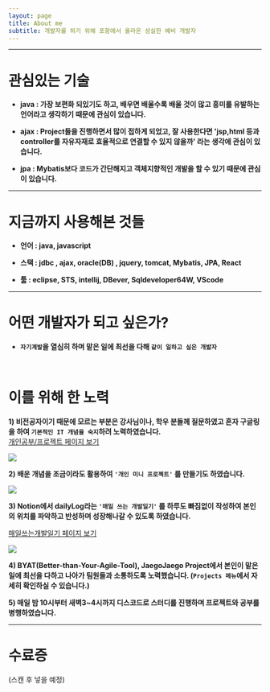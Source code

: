 ```yaml
---
layout: page
title: About me
subtitle: 개발자를 하기 위해 포항에서 올라온 성실한 예비 개발자
---
```

***  

# 관심있는 기술 

  - **java : 가장 보편화 되있기도 하고, 배우면 배울수록 배울 것이 많고 흥미를 유발하는 언어라고 생각하기 때문에 관심이 있습니다.**

  - **ajax : Project들을 진행하면서 많이 접하게 되었고, 잘 사용한다면 'jsp,html 등과 controller를 자유자재로 효율적으로 연결할 수 있지 않을까' 라는 생각에 관심이 있습니다.** 

  - **jpa : Mybatis보다 코드가 간단해지고 객체지향적인 개발을 할 수 있기 때문에 관심이 있습니다.**  
  
***    

    
# 지금까지 사용해본 것들

  - **언어 : java, javascript** 

  - **스택 : jdbc , ajax,  oracle(DB) , jquery, tomcat, Mybatis, JPA, React**

  - **툴 : eclipse, STS, intellij, DBever, Sqldeveloper64W, VScode**  
  
***  

# 어떤 개발자가 되고 싶은가?  

  - **`자기계발`을 열심히 하며 맡은 일에 최선을 다해 `같이 일하고 싶은 개발자`**
  
<br/>

# 이를 위해 한 노력

  **1) 비전공자이기 때문에 모르는 부분은 강사님이나, 학우 분들께 질문하였고 혼자 구글링을 하여 `기본적인 IT 개념을 숙지`하려 노력하였습니다.**  
  [개인공부/프로젝트 페이지 보기](https://sudden-milk-758.notion.site/Learn-e7ba365510c44a1f912fcd9ad2da7cd6)

   <img src="../img/notionStudy.png">  

  **2)  배운 개념을 조금이라도 활용하여 `'개인 미니 프로젝트'` 를 만들기도 하였습니다.**

   <img src="../img/newPersonalProjects1.png">

  **3)  Notion에서 dailyLog라는 `'매일 쓰는 개발일기'` 를 하루도 빠짐없이 작성하여 본인의 위치를 파악하고 반성하며 성장해나갈 수 있도록 하였습니다.**  
  
  [매일쓰는개발일기 페이지 보기](https://sudden-milk-758.notion.site/9c65175fc9514db3bad652df9023d98e?v=b89983b41e094218a83366220f8266f8)

   <img src="../img/notionDailyLog.png">

  **4) BYAT(Better-than-Your-Agile-Tool), JaegoJaego Project에서 본인이 맡은 일에 최선을 다하고 나아가 팀원들과 소통하도록 노력했습니다.  (`Projects 메뉴`에서 자세히 확인하실 수 있습니다.)**

  **5) 매일 밤 10시부터 새벽3~4시까지 디스코드로 스터디를 진행하며 프로젝트와 공부를 병행하였습니다.**
  
  
***  

# 수료증  
(스캔 후 넣을 예정)


 
 

